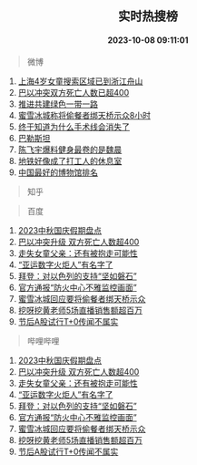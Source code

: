 <div align="center"><h2>实时热搜榜</h2><h4>2023-10-08 09:11:01</h4></div>

> 微博  

1. [上海4岁女童搜索区域已到浙江舟山](https://s.weibo.com/weibo?q=%23%E4%B8%8A%E6%B5%B74%E5%B2%81%E5%A5%B3%E7%AB%A5%E6%90%9C%E7%B4%A2%E5%8C%BA%E5%9F%9F%E5%B7%B2%E5%88%B0%E6%B5%99%E6%B1%9F%E8%88%9F%E5%B1%B1%23&t=31&band_rank=1&Refer=top)<br />
2. [巴以冲突双方死亡人数已超400](https://s.weibo.com/weibo?q=%23%E5%B7%B4%E4%BB%A5%E5%86%B2%E7%AA%81%E5%8F%8C%E6%96%B9%E6%AD%BB%E4%BA%A1%E4%BA%BA%E6%95%B0%E5%B7%B2%E8%B6%85400%23&t=31&band_rank=2&Refer=top)<br />
3. [推进共建绿色一带一路](https://s.weibo.com/weibo?q=%23%E6%8E%A8%E8%BF%9B%E5%85%B1%E5%BB%BA%E7%BB%BF%E8%89%B2%E4%B8%80%E5%B8%A6%E4%B8%80%E8%B7%AF%23&t=31&band_rank=3&Refer=top)<br />
4. [蜜雪冰城称将偷餐者绑天桥示众8小时](https://s.weibo.com/weibo?q=%23%E8%9C%9C%E9%9B%AA%E5%86%B0%E5%9F%8E%E7%A7%B0%E5%B0%86%E5%81%B7%E9%A4%90%E8%80%85%E7%BB%91%E5%A4%A9%E6%A1%A5%E7%A4%BA%E4%BC%978%E5%B0%8F%E6%97%B6%23&t=31&band_rank=4&Refer=top)<br />
5. [终于知道为什么手术线会消失了](https://s.weibo.com/weibo?q=%E7%BB%88%E4%BA%8E%E7%9F%A5%E9%81%93%E4%B8%BA%E4%BB%80%E4%B9%88%E6%89%8B%E6%9C%AF%E7%BA%BF%E4%BC%9A%E6%B6%88%E5%A4%B1%E4%BA%86&t=31&band_rank=5&Refer=top)<br />
6. [巴勒斯坦](https://s.weibo.com/weibo?q=%23%E5%B7%B4%E5%8B%92%E6%96%AF%E5%9D%A6%23&t=31&band_rank=6&Refer=top)<br />
7. [陈飞宇爆料健身最卷的是魏晨](https://s.weibo.com/weibo?q=%23%E9%99%88%E9%A3%9E%E5%AE%87%E7%88%86%E6%96%99%E5%81%A5%E8%BA%AB%E6%9C%80%E5%8D%B7%E7%9A%84%E6%98%AF%E9%AD%8F%E6%99%A8%23&t=31&band_rank=7&Refer=top)<br />
8. [地铁好像成了打工人的休息室](https://s.weibo.com/weibo?q=%23%E5%9C%B0%E9%93%81%E5%A5%BD%E5%83%8F%E6%88%90%E4%BA%86%E6%89%93%E5%B7%A5%E4%BA%BA%E7%9A%84%E4%BC%91%E6%81%AF%E5%AE%A4%23&t=31&band_rank=8&Refer=top)<br />
9. [中国最好的博物馆排名](https://s.weibo.com/weibo?q=%E4%B8%AD%E5%9B%BD%E6%9C%80%E5%A5%BD%E7%9A%84%E5%8D%9A%E7%89%A9%E9%A6%86%E6%8E%92%E5%90%8D&t=31&band_rank=9&Refer=top)<br />

> 知乎  


> 百度  

1. [2023中秋国庆假期盘点](https://www.baidu.com/s?wd=2023%E4%B8%AD%E7%A7%8B%E5%9B%BD%E5%BA%86%E5%81%87%E6%9C%9F%E7%9B%98%E7%82%B9&sa=fyb_news&rsv_dl=fyb_news)<br />
2. [巴以冲突升级 双方死亡人数超400](https://www.baidu.com/s?wd=%E5%B7%B4%E4%BB%A5%E5%86%B2%E7%AA%81%E5%8D%87%E7%BA%A7+%E5%8F%8C%E6%96%B9%E6%AD%BB%E4%BA%A1%E4%BA%BA%E6%95%B0%E8%B6%85400&sa=fyb_news&rsv_dl=fyb_news)<br />
3. [走失女童父亲：还有被抱走可能性](https://www.baidu.com/s?wd=%E8%B5%B0%E5%A4%B1%E5%A5%B3%E7%AB%A5%E7%88%B6%E4%BA%B2%EF%BC%9A%E8%BF%98%E6%9C%89%E8%A2%AB%E6%8A%B1%E8%B5%B0%E5%8F%AF%E8%83%BD%E6%80%A7&sa=fyb_news&rsv_dl=fyb_news)<br />
4. [“亚运数字火炬人”有名字了](https://www.baidu.com/s?wd=%E2%80%9C%E4%BA%9A%E8%BF%90%E6%95%B0%E5%AD%97%E7%81%AB%E7%82%AC%E4%BA%BA%E2%80%9D%E6%9C%89%E5%90%8D%E5%AD%97%E4%BA%86&sa=fyb_news&rsv_dl=fyb_news)<br />
5. [拜登：对以色列的支持“坚如磐石”](https://www.baidu.com/s?wd=%E6%8B%9C%E7%99%BB%EF%BC%9A%E5%AF%B9%E4%BB%A5%E8%89%B2%E5%88%97%E7%9A%84%E6%94%AF%E6%8C%81%E2%80%9C%E5%9D%9A%E5%A6%82%E7%A3%90%E7%9F%B3%E2%80%9D&sa=fyb_news&rsv_dl=fyb_news)<br />
6. [官方通报“防火中心不雅监控画面”](https://www.baidu.com/s?wd=%E5%AE%98%E6%96%B9%E9%80%9A%E6%8A%A5%E2%80%9C%E9%98%B2%E7%81%AB%E4%B8%AD%E5%BF%83%E4%B8%8D%E9%9B%85%E7%9B%91%E6%8E%A7%E7%94%BB%E9%9D%A2%E2%80%9D&sa=fyb_news&rsv_dl=fyb_news)<br />
7. [蜜雪冰城回应要将偷餐者绑天桥示众](https://www.baidu.com/s?wd=%E8%9C%9C%E9%9B%AA%E5%86%B0%E5%9F%8E%E5%9B%9E%E5%BA%94%E8%A6%81%E5%B0%86%E5%81%B7%E9%A4%90%E8%80%85%E7%BB%91%E5%A4%A9%E6%A1%A5%E7%A4%BA%E4%BC%97&sa=fyb_news&rsv_dl=fyb_news)<br />
8. [挖呀挖黄老师5场直播销售额超百万](https://www.baidu.com/s?wd=%E6%8C%96%E5%91%80%E6%8C%96%E9%BB%84%E8%80%81%E5%B8%885%E5%9C%BA%E7%9B%B4%E6%92%AD%E9%94%80%E5%94%AE%E9%A2%9D%E8%B6%85%E7%99%BE%E4%B8%87&sa=fyb_news&rsv_dl=fyb_news)<br />
9. [节后A股试行T+0传闻不属实](https://www.baidu.com/s?wd=%E8%8A%82%E5%90%8EA%E8%82%A1%E8%AF%95%E8%A1%8CT%2B0%E4%BC%A0%E9%97%BB%E4%B8%8D%E5%B1%9E%E5%AE%9E&sa=fyb_news&rsv_dl=fyb_news)<br />

> 哔哩哔哩  

1. [2023中秋国庆假期盘点](https://www.baidu.com/s?wd=2023%E4%B8%AD%E7%A7%8B%E5%9B%BD%E5%BA%86%E5%81%87%E6%9C%9F%E7%9B%98%E7%82%B9&sa=fyb_news&rsv_dl=fyb_news)<br />
2. [巴以冲突升级 双方死亡人数超400](https://www.baidu.com/s?wd=%E5%B7%B4%E4%BB%A5%E5%86%B2%E7%AA%81%E5%8D%87%E7%BA%A7+%E5%8F%8C%E6%96%B9%E6%AD%BB%E4%BA%A1%E4%BA%BA%E6%95%B0%E8%B6%85400&sa=fyb_news&rsv_dl=fyb_news)<br />
3. [走失女童父亲：还有被抱走可能性](https://www.baidu.com/s?wd=%E8%B5%B0%E5%A4%B1%E5%A5%B3%E7%AB%A5%E7%88%B6%E4%BA%B2%EF%BC%9A%E8%BF%98%E6%9C%89%E8%A2%AB%E6%8A%B1%E8%B5%B0%E5%8F%AF%E8%83%BD%E6%80%A7&sa=fyb_news&rsv_dl=fyb_news)<br />
4. [“亚运数字火炬人”有名字了](https://www.baidu.com/s?wd=%E2%80%9C%E4%BA%9A%E8%BF%90%E6%95%B0%E5%AD%97%E7%81%AB%E7%82%AC%E4%BA%BA%E2%80%9D%E6%9C%89%E5%90%8D%E5%AD%97%E4%BA%86&sa=fyb_news&rsv_dl=fyb_news)<br />
5. [拜登：对以色列的支持“坚如磐石”](https://www.baidu.com/s?wd=%E6%8B%9C%E7%99%BB%EF%BC%9A%E5%AF%B9%E4%BB%A5%E8%89%B2%E5%88%97%E7%9A%84%E6%94%AF%E6%8C%81%E2%80%9C%E5%9D%9A%E5%A6%82%E7%A3%90%E7%9F%B3%E2%80%9D&sa=fyb_news&rsv_dl=fyb_news)<br />
6. [官方通报“防火中心不雅监控画面”](https://www.baidu.com/s?wd=%E5%AE%98%E6%96%B9%E9%80%9A%E6%8A%A5%E2%80%9C%E9%98%B2%E7%81%AB%E4%B8%AD%E5%BF%83%E4%B8%8D%E9%9B%85%E7%9B%91%E6%8E%A7%E7%94%BB%E9%9D%A2%E2%80%9D&sa=fyb_news&rsv_dl=fyb_news)<br />
7. [蜜雪冰城回应要将偷餐者绑天桥示众](https://www.baidu.com/s?wd=%E8%9C%9C%E9%9B%AA%E5%86%B0%E5%9F%8E%E5%9B%9E%E5%BA%94%E8%A6%81%E5%B0%86%E5%81%B7%E9%A4%90%E8%80%85%E7%BB%91%E5%A4%A9%E6%A1%A5%E7%A4%BA%E4%BC%97&sa=fyb_news&rsv_dl=fyb_news)<br />
8. [挖呀挖黄老师5场直播销售额超百万](https://www.baidu.com/s?wd=%E6%8C%96%E5%91%80%E6%8C%96%E9%BB%84%E8%80%81%E5%B8%885%E5%9C%BA%E7%9B%B4%E6%92%AD%E9%94%80%E5%94%AE%E9%A2%9D%E8%B6%85%E7%99%BE%E4%B8%87&sa=fyb_news&rsv_dl=fyb_news)<br />
9. [节后A股试行T+0传闻不属实](https://www.baidu.com/s?wd=%E8%8A%82%E5%90%8EA%E8%82%A1%E8%AF%95%E8%A1%8CT%2B0%E4%BC%A0%E9%97%BB%E4%B8%8D%E5%B1%9E%E5%AE%9E&sa=fyb_news&rsv_dl=fyb_news)<br />
